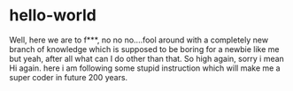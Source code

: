 # hello-world
Well, here we are to f***, no no no....fool around with a completely new  branch of knowledge which is supposed to be boring for a newbie like me but yeah, after all what can I do other than that.
So high again, sorry i mean Hi again. here i am following some stupid instruction which will make me a super coder in future 200 years.
